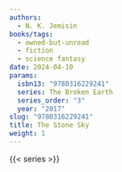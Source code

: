 ```yaml
---
authors:
  - N. K. Jemisin
books/tags:
  - owned-but-unread
  - fiction
  - science fantasy
date: 2024-04-10
params:
  isbn13: "9780316229241"
  series: The Broken Earth
  series_order: "3"
  year: "2017"
slug: "9780316229241"
title: The Stone Sky
weight: 1
---
```


<!--more-->

{{< series >}}
